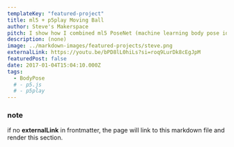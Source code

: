 ```yaml
---
templateKey: "featured-project"
title: ml5 + p5play Moving Ball
author: Steve's Makerspace
pitch: I show how I combined ml5 PoseNet (machine learning body pose identification) with p5play (physics and game engine) using p5.js.
description: (none)
image: ../markdown-images/featured-projects/steve.png
externalLink: https://youtu.be/bPD8lL0hiLs?si=roq9LurDk8cEgJpM
featuredPost: false
date: 2017-01-04T15:04:10.000Z
tags:
  - BodyPose
  # - p5.js
  # - p5play
---
```


### note

if no **externalLink** in frontmatter, the page will link to this markdown file and render this section.
